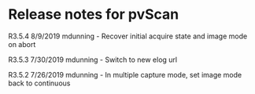 # Release notes for pvScan

R3.5.4 8/9/2019 mdunning
    - Recover initial acquire state and image mode on abort

R3.5.3 7/30/2019 mdunning
    - Switch to new elog url

R3.5.2 7/26/2019 mdunning
    - In multiple capture mode, set image mode back to continuous

